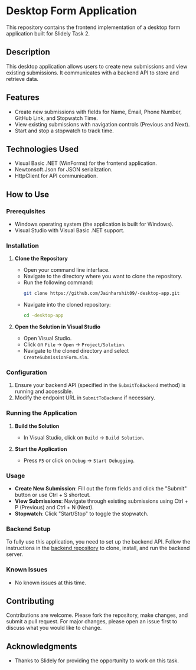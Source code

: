 # Desktop Form Application

This repository contains the frontend implementation of a desktop form application built for Slidely Task 2.

## Description

This desktop application allows users to create new submissions and view existing submissions. It communicates with a backend API to store and retrieve data.

## Features

- Create new submissions with fields for Name, Email, Phone Number, GitHub Link, and Stopwatch Time.
- View existing submissions with navigation controls (Previous and Next).
- Start and stop a stopwatch to track time.

## Technologies Used

- Visual Basic .NET (WinForms) for the frontend application.
- Newtonsoft.Json for JSON serialization.
- HttpClient for API communication.

## How to Use

### Prerequisites

- Windows operating system (the application is built for Windows).
- Visual Studio with Visual Basic .NET support.

### Installation

1. **Clone the Repository**
   - Open your command line interface.
   - Navigate to the directory where you want to clone the repository.
   - Run the following command:
     ```bash
     git clone https://github.com/Jainharshit09/-desktop-app.git
     ```
   - Navigate into the cloned repository:
     ```bash
     cd -desktop-app
     ```

2. **Open the Solution in Visual Studio**
   - Open Visual Studio.
   - Click on `File` -> `Open` -> `Project/Solution`.
   - Navigate to the cloned directory and select `CreateSubmissionForm.sln`.

### Configuration

1. Ensure your backend API (specified in the `SubmitToBackend` method) is running and accessible.
2. Modify the endpoint URL in `SubmitToBackend` if necessary.

### Running the Application

1. **Build the Solution**
   - In Visual Studio, click on `Build` -> `Build Solution`.

2. **Start the Application**
   - Press `F5` or click on `Debug` -> `Start Debugging`.

### Usage

- **Create New Submission**: Fill out the form fields and click the "Submit" button or use Ctrl + S shortcut.
- **View Submissions**: Navigate through existing submissions using Ctrl + P (Previous) and Ctrl + N (Next).
- **Stopwatch**: Click "Start/Stop" to toggle the stopwatch.

### Backend Setup

To fully use this application, you need to set up the backend API. Follow the instructions in the [backend repository](https://github.com/Jainharshit09/submission-backend) to clone, install, and run the backend server.

### Known Issues

- No known issues at this time.

## Contributing

Contributions are welcome. Please fork the repository, make changes, and submit a pull request. For major changes, please open an issue first to discuss what you would like to change.

## Acknowledgments

- Thanks to Slidely for providing the opportunity to work on this task.
